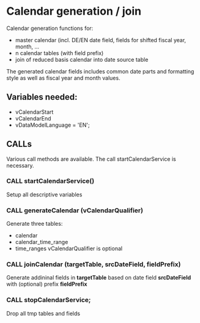 # Calendar generation / join 

Calendar generation functions for:
- master calendar (incl. DE/EN date field, fields for shifted fiscal year, month, ...
- n calendar tables (with field prefix)
- join of reduced basis calendar into date source table

The generated calendar fields includes common date parts and formatting style as well as fiscal year and month values.

## Variables needed:
- vCalendarStart
- vCalendarEnd
- vDataModelLanguage = 'EN';

## CALLs
Various call methods are available. The call startCalendarService is necessary.

### CALL startCalendarService()
Setup all descriptive variables
### CALL generateCalendar (vCalendarQualifier) 
Generate three tables:
- calendar
- calendar_time_range
- time_ranges
vCalendarQualifier is optional

### CALL joinCalendar (targetTable, srcDateField, fieldPrefix)
Generate addininal fields in **targetTable** based on date field **srcDateField** with (optional) prefix **fieldPrefix** 

### CALL stopCalendarService;
Drop all tmp tables and fields